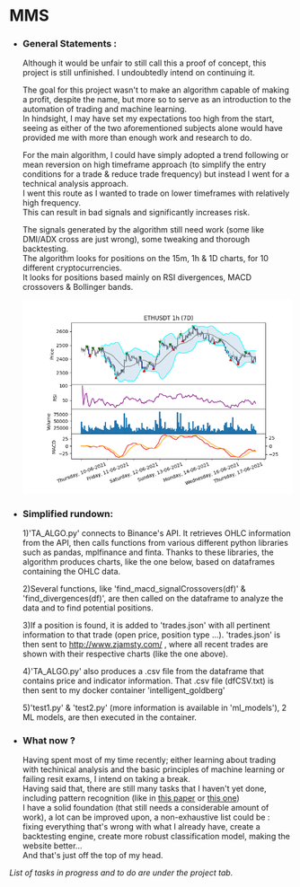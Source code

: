 # **MMS**
- ### General Statements :
   Although it would be unfair to still call this a proof of concept, this project is still unfinished. I undoubtedly intend on continuing it.
   
   The goal for this project wasn't to make an algorithm capable of making a profit, despite the name, but more so to serve as an introduction to the automation
   of trading and machine learning. <br>In hindsight, I may have set my expectations too high from the start, seeing as either of the two aforementioned subjects alone      would have provided me with more than enough work and research to do.
   
   For the main algorithm, I could have simply adopted a trend following or mean reversion on high timeframe approach (to simplify the entry conditions for a      trade & reduce trade frequency) but instead I went for a technical analysis approach. <br>I went this route as I wanted to trade on lower timeframes with relatively      high frequency.<br> This can result in bad signals and significantly increases risk.
   
   The signals generated by the algorithm still need work (some like DMI/ADX cross are just wrong), some tweaking and thorough backtesting.
   <br>The algorithm looks for positions on the 15m, 1h & 1D charts, for 10 different cryptocurrencies.
   <br>It looks for positions based mainly on RSI divergences, MACD crossovers & Bollinger bands.

         
     ![most recent chart](https://github.com/tindll/mms/blob/main/chart.png)

- ### Simplified rundown:

   1)'TA_ALGO.py' connects to Binance's API. It retrieves OHLC information from the API, then calls functions from various different python libraries such as pandas,      mplfinance and finta. Thanks to these libraries, the algorithm produces charts, like the one below, based on dataframes containing the OHLC data.
   
   2)Several functions, like 'find_macd_signalCrossovers(df)' & 'find_divergences(df)', are then called on the dataframe to analyze the data and to find potential          positions.
   
   3)If a position is found, it is added to 'trades.json' with all pertinent information to that trade (open price, position type ...).
   'trades.json' is then sent to http://www.zjamsty.com/ , where all recent trades are shown with their respective charts (like the one above).

   4)'TA_ALGO.py' also produces a .csv file from the dataframe that contains price and indicator information.
   That .csv file (dfCSV.txt) is then sent to my docker container 'intelligent_goldberg'
   
   5)'test1.py' & 'test2.py' (more information is available in 'ml_models'), 2 ML models, are then executed in the container.

- ### What now ?
   Having spent most of my time recently; either learning about trading with techinical analysis and the basic principles of machine learning or failing resit exams,
   I intend on taking a break.
   <br> Having said that, there are still many tasks that I haven't yet done, including pattern recognition (like in [this paper](https://mpra.ub.uni-muenchen.de/60825/1/MPRA_paper_60825.pdf) or [this one](https://projet.liris.cnrs.fr/imagine/pub/proceedings/ICANN-2010/papers/6354/63540130.pdf))
   <br> I have a solid foundation (that still needs a considerable amount of work), a lot can be improved upon, a non-exhaustive list could be :
   fixing everything that's wrong with what I already have, create a backtesting engine, create more robust classification model, making the website better...
   <br> And that's just off the top of my head.


*List of tasks in progress and to do are under the project tab.*

